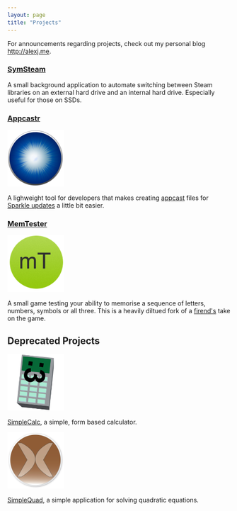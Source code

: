 ```yaml
---
layout: page
title: "Projects"
---
```


For announcements regarding projects, check out my personal blog <http://alexj.me>.

### [SymSteam](http://alexjohnj.github.com/symsteam)

A small background application to automate switching between Steam libraries on an external hard drive and an internal hard drive. Especially useful for those on SSDs. 

### [Appcastr](https://github.com/alexjohnj/appcastr)

<img src="/projects/AppcastrIcon.png" width="128" height="128" />

A lighweight tool for developers that makes creating [appcast](http://connectedflow.com/appcasting/) files for [Sparkle updates](http://sparkle.andymatuschak.org/) a little bit easier. 

### [MemTester](http://alexjohnj.github.com/memtester-mac)

<img src="/projects/MemTesterIcon.png" width="128" height="128" />

A small game testing your ability to memorise a sequence of letters, numbers, symbols or all three. This is a heavily diltued fork of a [firend's](https://code.google.com/p/mem-tester/) take on the game. 

## Deprecated Projects

<img src="/projects/SimpleCalcIcon.png" width="128" height="128" />

[SimpleCalc](https://github.com/alexjohnj/simplecalc), a simple, form based calculator. 

<img src="/projects/SimpleQuadIcon.png" width="128" height="128" />

[SimpleQuad](https://github.com/alexjohnj/simplequad), a simple application for solving quadratic equations.